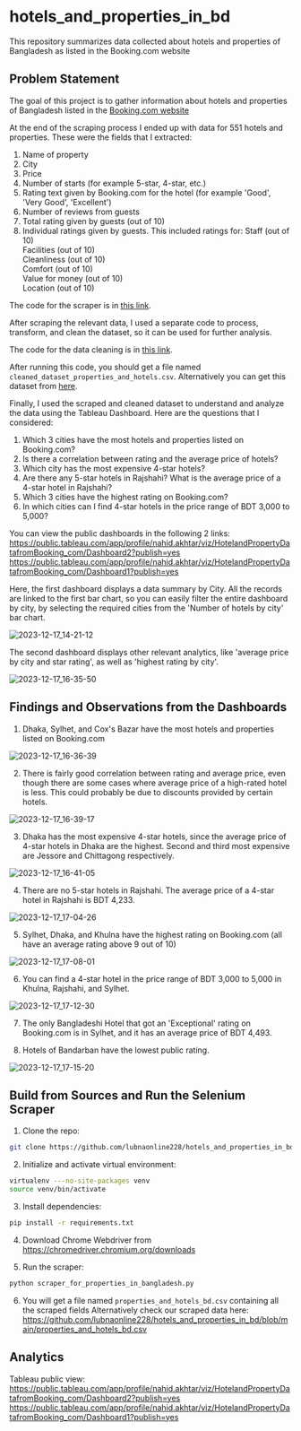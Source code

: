 # hotels_and_properties_in_bd
This repository summarizes data collected about hotels and properties of Bangladesh as listed in the Booking.com website

## Problem Statement
The goal of this project is to gather information about hotels and properties of Bangladesh listed in the [Booking.com website](https://www.booking.com/searchresults.html?ss=Bangladesh&ssne=Bangladesh&ssne_untouched=Bangladesh&aid=304142&lang=en-us&sb=1&src_elem=sb&src=searchresults&dest_id=18&dest_type=country&ltfd=5%3A1%3A11-2023_12-2023_1-2024%3A1%3A&group_adults=2&no_rooms=1&group_children=0)

At the end of the scraping process I ended up with data for 551 hotels and properties. These were the fields that I extracted: 
1. Name of property
2. City
3. Price
4. Number of starts (for example 5-star, 4-star, etc.)
5. Rating text given by Booking.com for the hotel (for example 'Good', 'Very Good', 'Excellent')
6. Number of reviews from guests
7. Total rating given by guests (out of 10)
8. Individual ratings given by guests. This included ratings for:
     Staff (out of 10) <br>
     Facilities (out of 10) <br>
     Cleanliness (out of 10) <br>
     Comfort (out of 10) <br>
     Value for money (out of 10) <br>
     Location (out of 10) <br>



The code for the scraper is in [this link](https://github.com/lubnaonline228/hotels_and_properties_in_bd/blob/main/scraper_for_properties_in_bangladesh.py).

After scraping the relevant data, I used a separate code to process, transform, and clean the dataset, so it can be used for further analysis.  

The code for the data cleaning is in [this link](https://colab.research.google.com/drive/1WAU2Eawi-YsQIHe4wdhNEL6kKDSIVp_C?usp=sharing).

After running this code, you should get a file named `cleaned_dataset_properties_and_hotels.csv`. Alternatively you can get this dataset from [here](https://github.com/lubnaonline228/hotels_and_properties_in_bd/blob/main/cleaned_dataset_properties_and_hotels.csv).

Finally, I used the scraped and cleaned dataset to understand and analyze the data using the Tableau Dashboard. Here are the questions that I considered:
1. Which 3 cities have the most hotels and properties listed on Booking.com?
2. Is there a correlation between rating and the average price of hotels?
3. Which city has the most expensive 4-star hotels?
4. Are there any 5-star hotels in Rajshahi? What is the average price of a 4-star hotel in Rajshahi?
5. Which 3 cities have the highest rating on Booking.com?
6. In which cities can I find 4-star hotels in the price range of BDT 3,000 to 5,000?

You can view the public dashboards in the following 2 links: <br>
https://public.tableau.com/app/profile/nahid.akhtar/viz/HotelandPropertyDatafromBooking_com/Dashboard2?publish=yes
https://public.tableau.com/app/profile/nahid.akhtar/viz/HotelandPropertyDatafromBooking_com/Dashboard1?publish=yes

Here, the first dashboard displays a data summary by City. All the records are linked to the first bar chart, so you can easily filter the entire dashboard by city, by selecting the required cities from the 'Number of hotels by city' bar chart.

![2023-12-17_14-21-12](https://github.com/lubnaonline228/hotels_and_properties_in_bd/assets/46602183/dfa76241-8a26-42a4-a2f8-b0483c738ec9)

The second dashboard displays other relevant analytics, like 'average price by city and star rating', as well as 'highest rating by city'.

![2023-12-17_16-35-50](https://github.com/lubnaonline228/hotels_and_properties_in_bd/assets/46602183/a8e4940b-e86f-4e58-b2f0-90ee0840903c)

## Findings and Observations from the Dashboards
1. Dhaka, Sylhet, and Cox's Bazar have the most hotels and properties listed on Booking.com
   
![2023-12-17_16-36-39](https://github.com/lubnaonline228/hotels_and_properties_in_bd/assets/46602183/9f1c8ef9-ec55-48fb-91c0-e462421ae819)

2. There is fairly good correlation between rating and average price, even though there are some cases where average price of a high-rated hotel is less. This could probably be due to discounts provided by certain hotels.
 
![2023-12-17_16-39-17](https://github.com/lubnaonline228/hotels_and_properties_in_bd/assets/46602183/94d8c8a6-becd-4e36-bc5b-e25ac84826f7)

3. Dhaka has the most expensive 4-star hotels, since the average price of 4-star hotels in Dhaka are the highest. Second and third most expensive are Jessore and Chittagong respectively.

![2023-12-17_16-41-05](https://github.com/lubnaonline228/hotels_and_properties_in_bd/assets/46602183/27a01627-b69d-4e34-9271-2a1ec23b43c8)

4. There are no 5-star hotels in Rajshahi. The average price of a 4-star hotel in Rajshahi is BDT 4,233.
   
![2023-12-17_17-04-26](https://github.com/lubnaonline228/hotels_and_properties_in_bd/assets/46602183/20bbfe32-0952-49b2-8f6e-eb64f5c88d11)

5. Sylhet, Dhaka, and Khulna have the highest rating on Booking.com (all have an average rating above 9 out of 10)
   
![2023-12-17_17-08-01](https://github.com/lubnaonline228/hotels_and_properties_in_bd/assets/46602183/e040a06c-c753-427a-ab49-bbaadd0f6e58)

6. You can find a 4-star hotel in the price range of BDT 3,000 to 5,000 in Khulna, Rajshahi, and Sylhet.

![2023-12-17_17-12-30](https://github.com/lubnaonline228/hotels_and_properties_in_bd/assets/46602183/956ec4c8-c8fe-4f06-8437-92372d84ad2b)

7. The only Bangladeshi Hotel that got an 'Exceptional' rating on Booking.com is in Sylhet, and it has an average price of BDT 4,493.

8. Hotels of Bandarban have the lowest public rating.

![2023-12-17_17-15-20](https://github.com/lubnaonline228/hotels_and_properties_in_bd/assets/46602183/265c7398-0084-4198-9cbe-6eb71cfd8661)


## Build from Sources and Run the Selenium Scraper
1. Clone the repo:
```bash
git clone https://github.com/lubnaonline228/hotels_and_properties_in_bd.git
   ```

2. Initialize and activate virtual environment:
```bash
virtualenv ---no-site-packages venv
source venv/bin/activate
```

3. Install dependencies:
```bash
pip install -r requirements.txt
```
4. Download Chrome Webdriver from https://chromedriver.chromium.org/downloads
   
5. Run the scraper:
```bash
python scraper_for_properties_in_bangladesh.py
```
6. You will get a file named `properties_and_hotels_bd.csv` containing all the scraped fields
Alternatively check our scraped data here: https://github.com/lubnaonline228/hotels_and_properties_in_bd/blob/main/properties_and_hotels_bd.csv

## Analytics
Tableau public view: <br>
https://public.tableau.com/app/profile/nahid.akhtar/viz/HotelandPropertyDatafromBooking_com/Dashboard2?publish=yes
https://public.tableau.com/app/profile/nahid.akhtar/viz/HotelandPropertyDatafromBooking_com/Dashboard1?publish=yes
